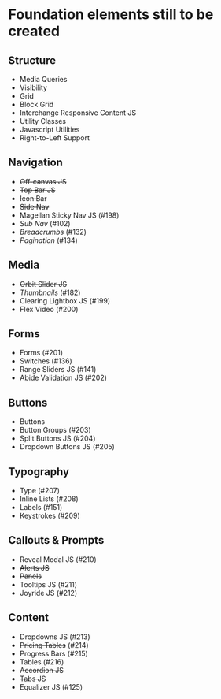 # Foundation elements still to be created

## Structure
* Media Queries
* Visibility
* Grid
* Block Grid
* Interchange Responsive Content JS
* Utility Classes
* Javascript Utilities
* Right-to-Left Support

## Navigation
* ~~Off-canvas JS~~
* ~~Top Bar JS~~
* ~~Icon Bar~~
* ~~Side Nav~~
* Magellan Sticky Nav JS (#198)
* _Sub Nav_ (#102)
* _Breadcrumbs_ (#132)
* _Pagination_ (#134)

## Media
* ~~Orbit Slider JS~~
* _Thumbnails_ (#182)
* Clearing Lightbox JS (#199)
* Flex Video (#200)

## Forms
* Forms (#201)
* Switches (#136)
* Range Sliders JS (#141)
* Abide Validation JS (#202)

## Buttons
* ~~Buttons~~
* Button Groups (#203)
* Split Buttons JS (#204)
* Dropdown Buttons JS (#205)

## Typography
* Type (#207)
* Inline Lists (#208)
* Labels (#151)
* Keystrokes (#209)

## Callouts & Prompts
* Reveal Modal JS (#210)
* ~~Alerts JS~~
* ~~Panels~~
* Tooltips JS (#211)
* Joyride JS (#212)

## Content
* Dropdowns JS (#213)
* ~~Pricing Tables~~ (#214)
* Progress Bars (#215)
* Tables (#216)
* ~~Accordion JS~~
* ~~Tabs JS~~
* Equalizer JS (#125)
